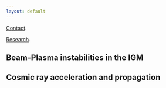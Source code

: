 ```yaml
---
layout: default
---
```


[Contact](./index.html).

[Research](./Research.html).



## Beam-Plasma instabilities in the IGM 



## Cosmic ray acceleration and propagation


